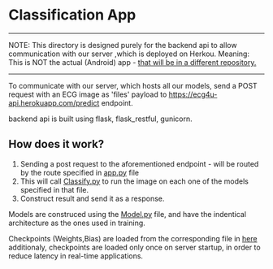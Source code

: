 # Classification App
---
NOTE: This directory is designed purely for the backend api to allow communication with our server ,which is deployed on Herkou.
Meaning: This is NOT the actual (Android) app - [that will be in a different repository.](https://github.com/kolron/ECG4U_Mobile)

---
To communicate with our server, which hosts all our models, send a POST request with an ECG image as 'files' payload to https://ecg4u-api.herokuapp.com/predict endpoint.

backend api is built using flask, flask_restful, gunicorn.

## How does it work?
1. Sending a post request to the aforementioned endpoint - will be routed by the route specified in [app.py](https://github.com/kolron/Ecg_proj/blob/main/Classification_App/app.py) file
2. This will call [Classify.py](https://github.com/kolron/Ecg_proj/blob/main/Classification_App/Classify.py) to run the image on each one of the models specified in that file.
3. Construct result and send it as a response.

Models are construced using the [Model.py](https://github.com/kolron/Ecg_proj/blob/main/Classification_App/Model.py) file, and have the indentical architecture as the ones used in training.

Checkpoints (Weights,Bias) are loaded from the corresponding file in [here](https://github.com/kolron/Ecg_proj/tree/main/Classification_App/checkpoints)
additionaly, checkpoints are loaded only once on server startup, in order to reduce latency in real-time applications.
 

